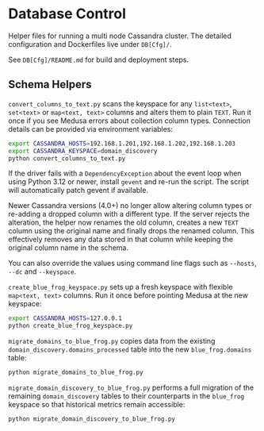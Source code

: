 # Database Control

Helper files for running a multi node Cassandra cluster. The detailed configuration and Dockerfiles live under `DB[Cfg]/`.

See `DB[Cfg]/README.md` for build and deployment steps.

## Schema Helpers

`convert_columns_to_text.py` scans the keyspace for any `list<text>`, `set<text>`
or `map<text, text>` columns and alters them to plain `TEXT`. Run it once if you
see Medusa errors about collection column types. Connection details can be
provided via environment variables:

```bash
export CASSANDRA_HOSTS=192.168.1.201,192.168.1.202,192.168.1.203
export CASSANDRA_KEYSPACE=domain_discovery
python convert_columns_to_text.py
```

If the driver fails with a `DependencyException` about the event loop when using
Python 3.12 or newer, install `gevent` and re-run the script. The script will
automatically patch gevent if available.

Newer Cassandra versions (4.0+) no longer allow altering column types or
re-adding a dropped column with a different type. If the server rejects the
alteration, the helper now renames the old column, creates a new `TEXT` column
using the original name and finally drops the renamed column. This effectively
removes any data stored in that column while keeping the original column name in
the schema.

You can also override the values using command line flags such as
`--hosts`, `--dc` and `--keyspace`.

`create_blue_frog_keyspace.py` sets up a fresh keyspace with flexible
`map<text, text>` columns. Run it once before pointing Medusa at the new
keyspace:

```bash
export CASSANDRA_HOSTS=127.0.0.1
python create_blue_frog_keyspace.py
```

`migrate_domains_to_blue_frog.py` copies data from the existing
`domain_discovery.domains_processed` table into the new `blue_frog.domains`
table:

```bash
python migrate_domains_to_blue_frog.py
```

`migrate_domain_discovery_to_blue_frog.py` performs a full migration of the
remaining `domain_discovery` tables to their counterparts in the `blue_frog`
keyspace so that historical metrics remain accessible:

```bash
python migrate_domain_discovery_to_blue_frog.py
```
